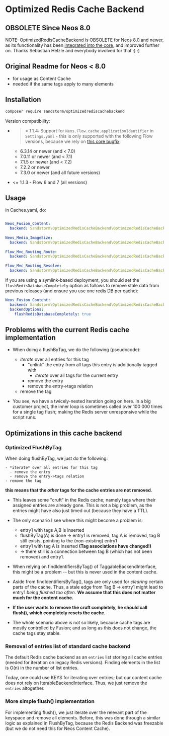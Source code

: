 # Optimized Redis Cache Backend

## OBSOLETE Since Neos 8.0

NOTE: OptimizedRedisCacheBackend is OBSOLETE for Neos 8.0 and newer, as its functionality has been [integrated into the core](https://github.com/neos/flow-development-collection/pull/2721), and improved further on. Thanks Sebastian Helzle and everybody involved for that :) :)


## Original Readme for Neos < 8.0

* for usage as Content Cache
* needed if the same tags apply to many elements

## Installation

```bash
composer require sandstorm/optimizedrediscachebackend
```

Version compatibility:

- >= 1.1.4: Support for `Neos.Flow.cache.applicationIdentifier` in `Settings.yaml` - this is only supported with the following
  Flow versions, because we rely on [this core bugfix](https://github.com/neos/flow-development-collection/pull/2622/commits/98af394ae947c59f851ac260449b293ccfe448b0):

  - 6.3.14 or newer (and < 7.0)
  - 7.0.11 or newer (and < 7.1)
  - 7.1.5 or newer (and < 7.2)
  - 7.2.2 or newer
  - 7.3.0 or newer (and all future versions)

- <= 1.1.3 - Flow 6 and 7 (all versions)

## Usage

in Caches.yaml, do:

```yaml

Neos_Fusion_Content:
  backend: Sandstorm\OptimizedRedisCacheBackend\OptimizedRedisCacheBackend
  
Neos_Media_ImageSize:
  backend: Sandstorm\OptimizedRedisCacheBackend\OptimizedRedisCacheBackend
  
Flow_Mvc_Routing_Route:
  backend: Sandstorm\OptimizedRedisCacheBackend\OptimizedRedisCacheBackend
  
Flow_Mvc_Routing_Resolve:
  backend: Sandstorm\OptimizedRedisCacheBackend\OptimizedRedisCacheBackend

```

If you are using a symlink-based deployment, you should set the `flushRedisDatabaseCompletely` option as follows to remove
stale data from previous releases (and ensure you use one redis DB per cache):

```yaml
Neos_Fusion_Content:
  backend: Sandstorm\OptimizedRedisCacheBackend\OptimizedRedisCacheBackend
  backendOptions:
    flushRedisDatabaseCompletely: true
```

## Problems with the current Redis cache implementation

* When doing a flushByTag, we do the following (pseudocode):
  - *iterate* over all entries for this tag
    - "unlink" the entry from all tags this entry is additionally tagged with
      - *iterate* over all tags for the current entry
    - remove the entry
    - remove the entry->tags relation
  - remove the tag

* You see, we have a twicely-nested iteration going on here. In a big customer
  project, the inner loop is sometimes called over 100 000 times for a single
  tag flush; making the Redis server unresponsive while the script runs.


## Optimizations in this cache backend

### Optimized FlushByTag

When doing flushByTag, we just do the following:

```
- *iterate* over all entries for this tag
  - remove the entry
  - remove the entry->tags relation
- remove the tag
```

**this means that the *other* tags for the cache entries are not removed**.
  
- This leaves some "cruft" in the Redis cache; namely tags where their assigned
  entries are already gone. This is not a big problem, as the entries might have also
  just timed out (because they have a TTL). 

- The only scenario I see where this might become a problem is:
  - entry1 with tags A,B is inserted
  - flushByTag(A) is done -> entry1 is removed, tag A is removed, tag B still exists, pointing to the (non-existing) entry1
  - entry1 with tag A is inserted **(Tag associations have changed!)**
  - -> there still is a connection between tag B (which has not been removed) and entry1.

- When relying on findIdentifiersByTag() of TaggableBackendInterface, this might be a problem -- but this is never
  used in the content cache.

- Aside from findIdentifiersByTag(), tags are only used for *clearing* certain parts of the cache. Thus, a stale
  edge from Tag B -> entry1 might lead to entry1 *being flushed too often*. **We assume that this does not matter much for the content
  cache.**

- **If the user wants to remove the cruft completely, he should call flush(), which completely resets the cache.**

- The whole scenario above is not so likely, because cache tags are mostly controlled by Fusion; and as long as
  this does not change, the cache tags stay stable.

### Removal of entries list of standard cache backend

The default Redis cache backend as an `entries` list storing all cache entries (needed for iteration on legacy
Redis versions). Finding elements in the list is O(n) in the number of list entries.

Today, one could use KEYS for iterating over entries; but our content cache does not rely on IterableBackendInterface.
Thus, we just remove the `entries` altogether. 

### More simple flush() implementation

For implementing flush(), we just iterate over the relevant part of the keyspace and remove all elements. Before, this
was done through a similar logic as explained in FlushByTag, because the Redis Backend was freezable (but we do not need
this for Neos Content Cache).
